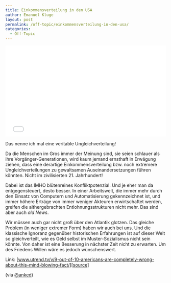 ```yaml
---
title: Einkommensverteilung in den USA
author: Emanuel Kluge
layout: post
permalink: /off-topic/einkommensverteilung-in-den-usa/
categories:
  - Off-Topic
---
```


<div style="position: relative; max-width: 560px; padding-top: 56.25%; margin: 1em 0; overflow: hidden">
  <iframe width="560" height="315" src="//www.youtube-nocookie.com/embed/QPKKQnijnsM?rel=0" frameborder="0" allowfullscreen="" style="position: absolute; top: 0; right: 0; bottom: 0; left: 0; width: 100%; height: 100%"></iframe>
</div>

Das nenne ich mal eine veritable Ungleichverteilung!

Da die Menschen im Gros immer der Meinung sind, sie seien schlauer als ihre Vorgänger-Generationen, wird kaum jemand ernsthaft in Erwägung ziehen, dass eine derartige Einkommensverteilung bzw. noch extremere Ungleichverteilungen zu gewaltsamen Auseinandersetzungen führen könnten. Nicht im zivilisierten 21. Jahrhundert!

Dabei ist das IMHO blütenreines Konfliktpotenzial. Und je eher man da entgegensteuert, desto besser. In einer Arbeitswelt, die immer mehr durch den Einsatz von Computern und Automatisierung gekennzeichnet ist, und immer höhere Erträge von immer weniger Akteuren erwirtschaftet werden, greifen die althergebrachten Entlohnungsstrukturen nicht mehr. Das sind aber auch *old News*.

Wir müssen auch gar nicht groß über den Atlantik glotzen. Das gleiche Problem (in weniger extremer Form) haben wir auch bei uns. Und die klassische Ignoranz gegenüber historischen Erfahrungen ist auf dieser Welt so gleichverteilt, wie es Geld selbst im Muster-Sozialismus nicht sein könnte. Von daher ist eine Besserung in nächster Zeit nicht zu erwarten. Um des Friedens Willen wäre es jedoch wünschenswert.

Link: [www.utrend.tv/v/9-out-of-10-americans-are-completely-wrong-about-this-mind-blowing-fact/][source]

(via [@anked][via])

[source]: http://www.utrend.tv/v/9-out-of-10-americans-are-completely-wrong-about-this-mind-blowing-fact/
[via]: https://twitter.com/anked/status/409088318115020802

